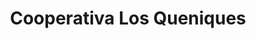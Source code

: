 ---
title: "Cooperativa Los Queniques"
url: /queniquea/cooperativa-los-queniques-carrera-3/
shop: supermercado
---